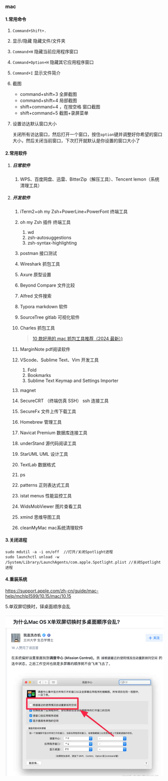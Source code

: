 ### mac

#### 1.常用命令

1. `Command+Shift+.`

2. 显示/隐藏 隐藏文件/文件夹

3. `Command+H` 隐藏当前应用程序窗口

4. `Command+Option+H` 隐藏其它应用程序窗口

5. `Command+I` 显示文件简介

6. 截图
   - command+shift+3 全屏截图
   - command+shift+4 局部截图
   - shift+command+4 ，在按空格  窗口截图 
   - shift+command+5 截图+录屏菜单
   
7. 设置访达默认窗口大小

   关闭所有访达窗口，然后打开一个窗口，按住`option`键并调整好你希望的窗口大小，然后关闭当前窗口，下次打开就默认是你设置的窗口大小了

#### 2.常用软件

1. ##### 日常软件

   1. WPS、百度网盘、迅雷、BitterZip（解压工具）、Tencent lemon（系统清理工具）

2. ##### 开发软件

   1. iTerm2+oh my Zsh+PowerLine+PowerFont  终端工具
   2. oh my Zsh 插件   终端工具
      1. wd
      2. zsh-autosuggestions 
      3. zsh-syntax-highlighting
   3. postman 接口测试
   4. Wireshark 抓包工具
   5. Axure 原型设置
   6. Beyond Compare  文件比较
   7. Alfred  文件搜索
   8. Typora markdown 软件
   9. SourceTree  gitlab 可视化软件
   10. Charles 抓包工具
   
       > [10 款好用的 mac 抓包工具推荐（2024 最新）)](https://promptchoose.com/ai-tools/mac-curl-tools/)
   11. MarginNote  pdf阅读软件
   12. VScode、Sublime Text、Vim  开发工具
       1. Fold
       2. Bookmarks
       3. Sublime Text Keymap and Settings Importer
   13. magnet 
   14. SecureCRT （终端仿真 SSH）   ssh 连接工具
   15. SecureFx 文件上传下载工具
   16. Homebrew  管理工具
   17. Navicat Premium 数据库连接工具
   18. underStand  源代码阅读工具
   19. StarUML  UML 设计工具
   20. TextLab 数据格式
   21. ps 
   22. patterns 正则表达式工具
   23. istat menus  性能监控工具
   24. WidsMobViewer 图片查看工具
   25. xmind 思维导图工具
   26. cleanMyMac mac系统清理软件

#### 3.关闭进程

```
sudo mdutil -a -i on/off  //打开/关闭Spotlight进程
sudo launchctl unload -w /System/Library/LaunchAgents/com.apple.Spotlight.plist //关闭Spotlight进程
```

#### 4.重装系统

https://support.apple.com/zh-cn/guide/mac-help/mchlp1599/10.15/mac/10.15

5.单双屏切换时，铎桌面顺序会乱

![image-20241209200735986](../image/image-20241209200735986.png)
